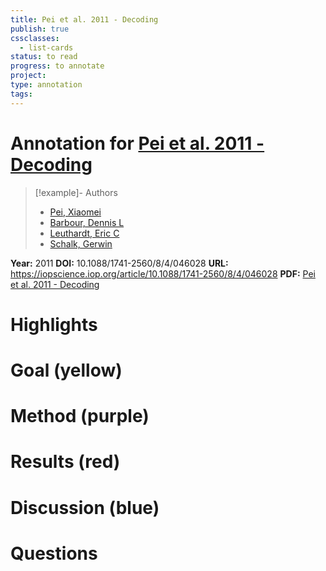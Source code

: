 ```yaml
---
title: Pei et al. 2011 - Decoding
publish: true
cssclasses:
  - list-cards
status: to read
progress: to annotate
project:
type: annotation
tags:
---
```

# Annotation for [Pei et al. 2011 - Decoding](Papers/References/Pei%20et%20al.%202011%20-%20Decoding)

> [!example]- Authors
> - [Pei, Xiaomei](Pei%2C%20Xiaomei)
> - [Barbour, Dennis L](Barbour%2C%20Dennis%20L)
> - [Leuthardt, Eric C](Leuthardt%2C%20Eric%20C)
> - [Schalk, Gerwin](Schalk%2C%20Gerwin)

**Year:** 2011
**DOI:** 10.1088/1741-2560/8/4/046028
**URL:** https://iopscience.iop.org/article/10.1088/1741-2560/8/4/046028
**PDF:** [Pei et al. 2011 - Decoding](Papers/PDFs/Pei%20et%20al.%202011%20-%20Decoding%20vowels%20and%20consonants%20in%20spoken%20and%20imagined%20words%20using%20electrocorticographic%20signals%20in%20humans.pdf)

# Highlights


# Goal (yellow)


# Method (purple)


# Results (red)


# Discussion (blue)


# Questions

